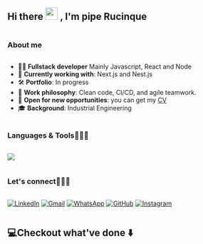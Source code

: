 <!--Start: I'm Pipe-->
<h2 align="left">
  Hi there
  <img src="https://media.giphy.com/media/hvRJCLFzcasrR4ia7z/giphy.gif" width="28">
  , I'm pipe Rucinque
</h2>
<!--End: I'm Pipe-->


<!--Start: About me-->
<h3 style="display: inline-block">About me</h3>
<ul>
  <li>👨‍💻 <b>Fullstack developer</b> Mainly Javascript, React and Node</li>
  <li>🚀 <b>Currently working with</b>: Next.js and Nest.js</li>
  <li>🛠️ <b>Portfolio</b>: In progress</li>
  <li>🧠 <b>Work philosophy</b>: Clean code, CI/CD, and agile teamwork.</li>
  <li>🤔 <b>Open for new opportunities</b>: you can get my <a href="https://flowcv.com/resume/dh6eklop29">CV</a></li>
  <li>🎓 <b>Background</b>: Industrial Engineering</li>
</ul>
<!--End: About me-->


<!--Start: Languages & Tools-->
<h3 style="display: inline-block">
  Languages & Tools👨🏻‍💻
</h3>
<!--Stack icons-->
<p align="left">
  <img src="https://skillicons.dev/icons?i=html,css,js,ts,react,nodejs,postgres,mongodb,mysql,aws,git,github,md,postman,vscode&perline=15" />
</p>
<!--End: Languages & Tools-->


<!--Start: Let's connect-->
<h3 style="display: inline-block">
  Let's connect👨🏻‍💻
</h3>
<p align="left">
 <!-- <a href="https://candida-noronha.web.app/"><img src="https://img.icons8.com/bubbles/50/000000/web.png" alt="Website"/></a>-->
	<a href="https://www.linkedin.com/in/luisfeliperucinque/"><img src="https://img.icons8.com/bubbles/50/000000/linkedin.png" alt="LinkedIn"/></a>
	<a href="mailto:luis.felipe.rucinque@gmail.com"><img src="https://img.icons8.com/bubbles/50/000000/gmail.png" alt="Gmail"/></a>
	<a href="https://wa.me/+34622152340"><img src="https://img.icons8.com/bubbles/50/000000/whatsapp.png" alt="WhatsApp"/></a>
	<a href="https://github.com/PipeRucinque"><img src="https://img.icons8.com/bubbles/50/000000/github.png" alt="GitHub"/></a>
	<a href="https://instagram.com/piperucinque"><img src="https://img.icons8.com/bubbles/50/000000/instagram.png" alt="Instagram"/></a>
</p>
<!--End: Let's connect-->


<!--Start: Checkout what've done-->
<h2 style="display: inline-block">💻Checkout what've done ⬇️</h2>
<!--End: Checkout what've done-->
